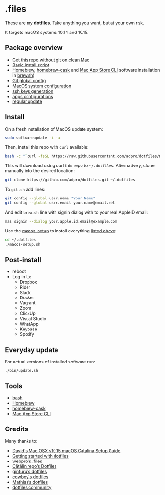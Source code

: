 # .files

These are my **dotfiles**. Take anything you want, but at your own risk.

It targets macOS systems 10.14 and 10.15.

## Package overview

- [Get this repo without git on clean Mac](./remote-install.sh)
- [Basic install script](./macos-setup.sh)
- [Homebrew](https://brew.sh), [homebrew-cask](https://github.com/Homebrew/homebrew-cask) and [Mac App Store CLI](https://github.com/mas-cli/mas) software installation in  [brew.sh](./brew.sh))
- [Git global config](./git.sh)
- [MacOS system configuration](./macos.sh)
- [ssh keys generation](./ssh.sh)
- [apps configurations](./apps/)
- [regular update](./bin/update.sh)

## Install

On a fresh installation of MacOS update system:

```bash
sudo softwareupdate -i -a
```

Then, install this repo with `curl` available:

```bash
bash -c "`curl -fsSL https://raw.githubusercontent.com/adpro/dotfiles/master/remote-install.sh`"
```

This will download using curl this repo to `~/.dotfiles`. Alternatively, clone manually into the desired location:

```bash
git clone https://github.com/adpro/dotfiles.git ~/.dotfiles
```


To `git.sh` add lines:
```bash
git config --global user.name "Your Name"
git config --global user.email your.name@email.net
```

And edit `brew.sh` line with signin dialog with to your real AppleID email:
```bash
mas signin --dialog your.apple.id.email@example.com
```


Use the [macos-setup](./macos-setup.sh) to install everything [listed above](#package-overview):

```bash
cd ~/.dotfiles
./macos-setup.sh
```

## Post-install

- reboot
- Log in to:
    - Dropbox
    - Rider
    - Slack
    - Docker
    - Vagrant
    - Zoom
    - ClickUp
    - Visual Studio
    - WhatApp
    - Keybase
    - Spotify


## Everyday update

For actual versions of installed software run:

```bash
./bin/update.sh
```


## Tools

- [bash](https://www.gnu.org/software/bash/)
- [Homebrew](https://brew.sh)
- [homebrew-cask](https://github.com/Homebrew/homebrew-cask)
- [Mac App Store CLI](https://github.com/mas-cli/mas) 


## Credits

Many thanks to:

- [David's Mac OSX v10.15 macOS Catalina Setup Guide](https://github.com/davidwolfpaw/macbook-setup)
- [Getting started with dotfiles](https://medium.com/@webprolific/getting-started-with-dotfiles-43c3602fd789)
- [webpro's .files](https://github.com/webpro/dotfiles)
- [Cătălin repo’s Dotfiles](https://github.com/alrra/dotfiles)
- [ginfuru's dotfiles](https://github.com/ginfuru/dotfiles)
- [cowboy's dotfiles](https://github.com/cowboy/dotfiles)
- [Mathias’s dotfiles](https://github.com/mathiasbynens/dotfiles)
- [dotfiles community](https://dotfiles.github.io)

